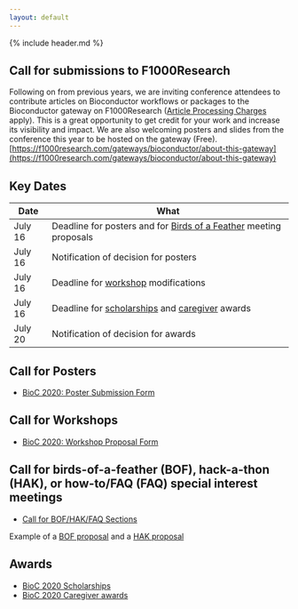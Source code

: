 ```yaml
---
layout: default
---
```


{% include header.md %}

<!--
## Call for F1000Research articles

Following on from previous years, we are inviting conference attendees to
contribute articles on Bioconductor workflows or packages to the [Bioconductor
gateway](https://f1000research.com/gateways/bioconductor/about-this-gateway). This is a great opportunity to get credit for your work and increase its visibility and impact. The submission deadline is TBA.
-->
## Call for submissions to F1000Research

Following on from previous years, we are inviting conference attendees to contribute articles on Bioconductor workflows or packages to the Bioconductor gateway on F1000Research ([Article Processing Charges](https://f1000research.com/for-authors/article-processing-charges) apply). This is a great opportunity to get credit for your work and increase its visibility and impact. We are also welcoming posters and slides from the conference this year to be hosted on the gateway (Free). [https://f1000research.com/gateways/bioconductor/about-this-gateway](https://f1000research.com/gateways/bioconductor/about-this-gateway)

## Key Dates

| Date     | What |
| -------- | -------------------------------------- |
| July 16 | Deadline for posters and for [Birds of a Feather](https://support.bioconductor.org/p/132033/) meeting proposals |
| July 16 | Notification of decision for posters |
| July 16 | Deadline for [workshop](./workshops.md) modifications |
| July 16 | Deadline for [scholarships](./scholarships.md) and [caregiver](./caregiver-awards.md) awards |
| July 20 | Notification of decision for awards |

## Call for Posters

- [BioC 2020: Poster Submission Form](https://docs.google.com/forms/d/e/1FAIpQLSfMdX7Oo3C6gDMdNhgZ2x_vkCMVCcYbmjldUvcaILQv63Hjcw/viewform)

## Call for Workshops

- [BioC 2020: Workshop Proposal Form](https://docs.google.com/forms/d/e/1FAIpQLSce0VNXf4j27Ftu-wbI53ibTtLJxak4zLDCXyKZDdUU9QY7Rg/viewform)

## Call for birds-of-a-feather (BOF), hack-a-thon (HAK), or how-to/FAQ (FAQ) special interest meetings

- [Call for BOF/HAK/FAQ Sections](https://support.bioconductor.org/p/132033/)

Example of a [BOF proposal](https://github.com/Bioconductor/BioC2020/issues/67) and a [HAK proposal](https://github.com/Bioconductor/BioC2020/issues/68)

## Awards

* [BioC 2020 Scholarships](./scholarships.md)
* [BioC 2020 Caregiver awards](./caregiver-awards.md)
